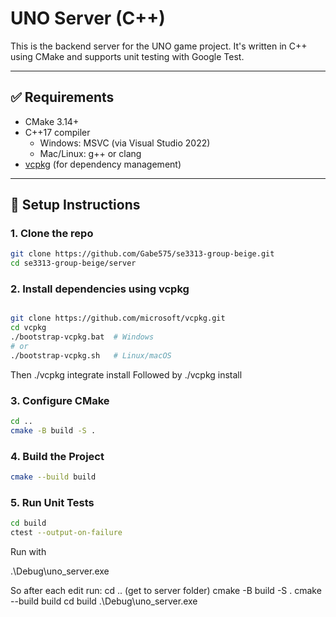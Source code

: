 # UNO Server (C++)

This is the backend server for the UNO game project. It's written in C++ using CMake and supports unit testing with Google Test.

---

## ✅ Requirements

- CMake 3.14+
- C++17 compiler
  - Windows: MSVC (via Visual Studio 2022)
  - Mac/Linux: g++ or clang
- [vcpkg](https://github.com/microsoft/vcpkg) (for dependency management)

---

## 🔧 Setup Instructions

### 1. Clone the repo

```bash
git clone https://github.com/Gabe575/se3313-group-beige.git
cd se3313-group-beige/server
```

### 2. Install dependencies using vcpkg

```bash

git clone https://github.com/microsoft/vcpkg.git
cd vcpkg
./bootstrap-vcpkg.bat  # Windows
# or
./bootstrap-vcpkg.sh   # Linux/macOS
```

Then ./vcpkg integrate install
Followed by ./vcpkg install

### 3. Configure CMake

```bash
cd ..
cmake -B build -S .
```

### 4. Build the Project

```bash
cmake --build build
```

### 5. Run Unit Tests

```bash
cd build
ctest --output-on-failure
```

Run with

.\Debug\uno_server.exe

So after each edit run:
cd .. (get to server folder)
cmake -B build -S .
cmake --build build
cd build
.\Debug\uno_server.exe
